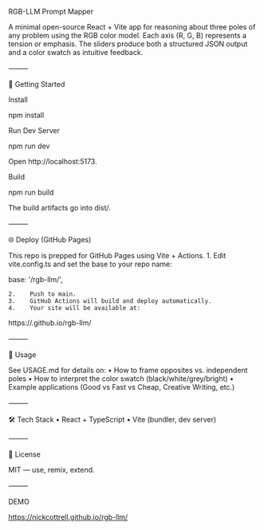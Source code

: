 RGB-LLM Prompt Mapper

A minimal open-source React + Vite app for reasoning about three poles of any problem using the RGB color model. Each axis (R, G, B) represents a tension or emphasis. The sliders produce both a structured JSON output and a color swatch as intuitive feedback.

⸻

🚀 Getting Started

Install

npm install

Run Dev Server

npm run dev

Open http://localhost:5173.

Build

npm run build

The build artifacts go into dist/.




⸻

🌐 Deploy (GitHub Pages)

This repo is prepped for GitHub Pages using Vite + Actions.
    1.    Edit vite.config.ts and set the base to your repo name:

base: '/rgb-llm/',


    2.    Push to main.
    3.    GitHub Actions will build and deploy automatically.
    4.    Your site will be available at:

https://<username>.github.io/rgb-llm/



⸻

📖 Usage

See USAGE.md for details on:
    •    How to frame opposites vs. independent poles
    •    How to interpret the color swatch (black/white/grey/bright)
    •    Example applications (Good vs Fast vs Cheap, Creative Writing, etc.)

⸻

🛠 Tech Stack
    •    React + TypeScript
    •    Vite (bundler, dev server)

⸻

📜 License

MIT — use, remix, extend.

⸻


DEMO

https://nickcottrell.github.io/rgb-llm/

